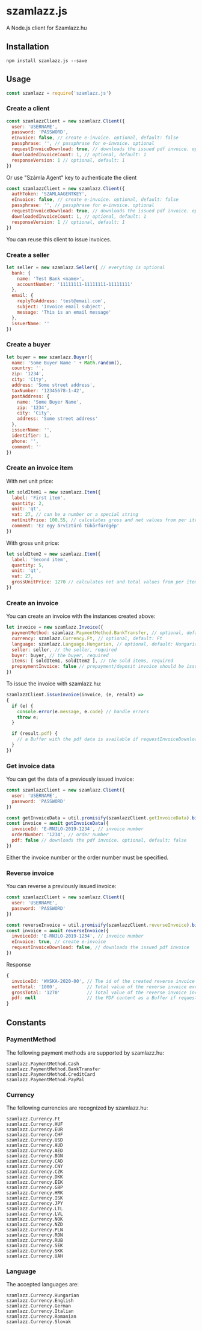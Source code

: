 # szamlazz.js

A Node.js client for Szamlazz.hu

## Installation

```
npm install szamlazz.js --save
```

## Usage

```javascript
const szamlazz = require('szamlazz.js')
```

### Create a client

```javascript
const szamlazzClient = new szamlazz.Client({
  user: 'USERNAME',
  password: 'PASSWORD',
  eInvoice: false, // create e-invoice. optional, default: false
  passphrase: '', // passphrase for e-invoice. optional
  requestInvoiceDownload: true, // downloads the issued pdf invoice. optional, default: false
  downloadedInvoiceCount: 1, // optional, default: 1
  responseVersion: 1 // optional, default: 1
})
```

Or use "Számla Agent" key to authenticate the client

```javascript
const szamlazzClient = new szamlazz.Client({
  authToken: 'SZAMLAAGENTKEY',
  eInvoice: false, // create e-invoice. optional, default: false
  passphrase: '', // passphrase for e-invoice. optional
  requestInvoiceDownload: true, // downloads the issued pdf invoice. optional, default: false
  downloadedInvoiceCount: 1, // optional, default: 1
  responseVersion: 1 // optional, default: 1
})
```

You can reuse this client to issue invoices.

### Create a seller

```javascript
let seller = new szamlazz.Seller({ // everyting is optional
  bank: {
    name: 'Test Bank <name>',
    accountNumber: '11111111-11111111-11111111'
  },
  email: {
    replyToAddress: 'test@email.com',
    subject: 'Invoice email subject',
    message: 'This is an email message'
  },
  issuerName: ''
})

```

### Create a buyer

```javascript
let buyer = new szamlazz.Buyer({
  name: 'Some Buyer Name ' + Math.random(),
  country: '',
  zip: '1234',
  city: 'City',
  address: 'Some street address',
  taxNumber: '12345678-1-42',
  postAddress: {
    name: 'Some Buyer Name',
    zip: '1234',
    city: 'City',
    address: 'Some street address'
  },
  issuerName: '',
  identifier: 1,
  phone: '',
  comment: ''
})
```

### Create an invoice item

With net unit price:
```javascript
let soldItem1 = new szamlazz.Item({
  label: 'First item',
  quantity: 2,
  unit: 'qt',
  vat: 27, // can be a number or a special string
  netUnitPrice: 100.55, // calculates gross and net values from per item net
  comment: 'Ez egy árvíztűrő tükörfúrógép'
})
```

With gross unit price:

```javascript
let soldItem2 = new szamlazz.Item({
  label: 'Second item',
  quantity: 5,
  unit: 'qt',
  vat: 27,
  grossUnitPrice: 1270 // calculates net and total values from per item gross
})
```

### Create an invoice

You can create an invoice with the instances created above:

```javascript
let invoice = new szamlazz.Invoice({
  paymentMethod: szamlazz.PaymentMethod.BankTransfer, // optional, default: BankTransfer
  currency: szamlazz.Currency.Ft, // optional, default: Ft
  language: szamlazz.Language.Hungarian, // optional, default: Hungarian
  seller: seller, // the seller, required
  buyer: buyer, // the buyer, required
  items: [ soldItem1, soldItem2 ], // the sold items, required
  prepaymentInvoice: false // prepayment/deposit invoice should be issued, optional, default: false 
})
```

To issue the invoice with szamlazz.hu:

```javascript
szamlazzClient.issueInvoice(invoice, (e, result) =>
{
  if (e) {
    console.error(e.message, e.code) // handle errors
    throw e;
  }

  if (result.pdf) {
    // a Buffer with the pdf data is available if requestInvoiceDownload === true
  }
})
```

### Get invoice data

You can get the data of a previously issued invoice:

```javascript
const szamlazzClient = new szamlazz.Client({
  user: 'USERNAME',
  password: 'PASSWORD'
})

const getInvoiceData = util.promisify(szamlazzClient.getInvoiceData).bind(szamlazzClient)
const invoice = await getInvoiceData({
  invoiceId: 'E-RNJLO-2019-1234', // invoice number
  orderNumber: '1234', // order number
  pdf: false // downloads the pdf invoice. optional, default: false
})
```

Either the invoice number or the order number must be specified.

### Reverse invoice

You can reverse a previously issued invoice:

```javascript
const szamlazzClient = new szamlazz.Client({
  user: 'USERNAME',
  password: 'PASSWORD'
})

const reverseInvoice = util.promisify(szamlazzClient.reverseInvoice).bind(szamlazzClient)
const invoice = await reverseInvoice({
  invoiceId: 'E-RNJLO-2019-1234', // invoice number
  eInvoice: true, // create e-invoice
  requestInvoiceDownload: false, // downloads the issued pdf invoice
})
```

Response
```javascript
{
  invoiceId: 'WXSKA-2020-00', // The id of the created reverse invoice
  netTotal: '1000',           // Total value of the reverse invoice excl. VAT
  grossTotal: '1270'          // Total value of the reverse invoice incl. VAT
  pdf: null                   // the PDF content as a Buffer if requestInvoiceDownload was true, otherwise null
}
```

## Constants

### PaymentMethod

The following payment methods are supported by szamlazz.hu:

```
szamlazz.PaymentMethod.Cash
szamlazz.PaymentMethod.BankTransfer
szamlazz.PaymentMethod.CreditCard
szamlazz.PaymentMethod.PayPal
```

### Currency

The following currencies are recognized by szamlazz.hu:

```
szamlazz.Currency.Ft
szamlazz.Currency.HUF
szamlazz.Currency.EUR
szamlazz.Currency.CHF
szamlazz.Currency.USD
szamlazz.Currency.AUD
szamlazz.Currency.AED
szamlazz.Currency.BGN
szamlazz.Currency.CAD
szamlazz.Currency.CNY
szamlazz.Currency.CZK
szamlazz.Currency.DKK
szamlazz.Currency.EEK
szamlazz.Currency.GBP
szamlazz.Currency.HRK
szamlazz.Currency.ISK
szamlazz.Currency.JPY
szamlazz.Currency.LTL
szamlazz.Currency.LVL
szamlazz.Currency.NOK
szamlazz.Currency.NZD
szamlazz.Currency.PLN
szamlazz.Currency.RON
szamlazz.Currency.RUB
szamlazz.Currency.SEK
szamlazz.Currency.SKK
szamlazz.Currency.UAH
```

### Language

The accepted languages are:

```
szamlazz.Currency.Hungarian
szamlazz.Currency.English
szamlazz.Currency.German
szamlazz.Currency.Italian
szamlazz.Currency.Romanian
szamlazz.Currency.Slovak
```
